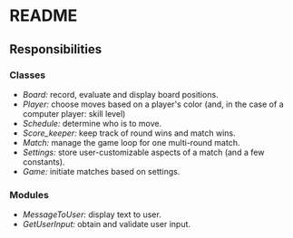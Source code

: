 # README

## Responsibilities

### Classes

- *Board:* record, evaluate and display board positions.
- *Player:* choose moves based on a player's color (and, in the case of a computer player: skill level)
- *Schedule:* determine who is to move.
- *Score_keeper:* keep track of round wins and match wins.
- *Match:* manage the game loop for one multi-round match.
- *Settings:* store user-customizable aspects of a match (and a few constants).
- *Game:* initiate matches based on settings.

### Modules

- *MessageToUser:* display text to user.
- *GetUserInput:* obtain and validate user input.
